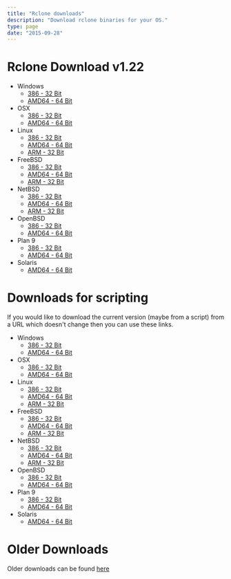 ```yaml
---
title: "Rclone downloads"
description: "Download rclone binaries for your OS."
type: page
date: "2015-09-28"
---
```


Rclone Download v1.22
=====================

  * Windows
    * [386 - 32 Bit](http://downloads.rclone.org/rclone-v1.22-windows-386.zip)
    * [AMD64 - 64 Bit](http://downloads.rclone.org/rclone-v1.22-windows-amd64.zip)
  * OSX
    * [386 - 32 Bit](http://downloads.rclone.org/rclone-v1.22-osx-386.zip)
    * [AMD64 - 64 Bit](http://downloads.rclone.org/rclone-v1.22-osx-amd64.zip)
  * Linux
    * [386 - 32 Bit](http://downloads.rclone.org/rclone-v1.22-linux-386.zip)
    * [AMD64 - 64 Bit](http://downloads.rclone.org/rclone-v1.22-linux-amd64.zip)
    * [ARM - 32 Bit](http://downloads.rclone.org/rclone-v1.22-linux-arm.zip)
  * FreeBSD
    * [386 - 32 Bit](http://downloads.rclone.org/rclone-v1.22-freebsd-386.zip)
    * [AMD64 - 64 Bit](http://downloads.rclone.org/rclone-v1.22-freebsd-amd64.zip)
    * [ARM - 32 Bit](http://downloads.rclone.org/rclone-v1.22-freebsd-arm.zip)
  * NetBSD
    * [386 - 32 Bit](http://downloads.rclone.org/rclone-v1.22-netbsd-386.zip)
    * [AMD64 - 64 Bit](http://downloads.rclone.org/rclone-v1.22-netbsd-amd64.zip)
    * [ARM - 32 Bit](http://downloads.rclone.org/rclone-v1.22-netbsd-arm.zip)
  * OpenBSD
    * [386 - 32 Bit](http://downloads.rclone.org/rclone-v1.22-openbsd-386.zip)
    * [AMD64 - 64 Bit](http://downloads.rclone.org/rclone-v1.22-openbsd-amd64.zip)
  * Plan 9
    * [386 - 32 Bit](http://downloads.rclone.org/rclone-v1.22-plan9-386.zip)
    * [AMD64 - 64 Bit](http://downloads.rclone.org/rclone-v1.22-plan9-amd64.zip)
  * Solaris
    * [AMD64 - 64 Bit](http://downloads.rclone.org/rclone-v1.22-solaris-amd64.zip)

Downloads for scripting
=======================

If you would like to download the current version (maybe from a
script) from a URL which doesn't change then you can use these links.

  * Windows
    * [386 - 32 Bit](http://downloads.rclone.org/rclone-current-windows-386.zip)
    * [AMD64 - 64 Bit](http://downloads.rclone.org/rclone-current-windows-amd64.zip)
  * OSX
    * [386 - 32 Bit](http://downloads.rclone.org/rclone-current-osx-386.zip)
    * [AMD64 - 64 Bit](http://downloads.rclone.org/rclone-current-osx-amd64.zip)
  * Linux
    * [386 - 32 Bit](http://downloads.rclone.org/rclone-current-linux-386.zip)
    * [AMD64 - 64 Bit](http://downloads.rclone.org/rclone-current-linux-amd64.zip)
    * [ARM - 32 Bit](http://downloads.rclone.org/rclone-current-linux-arm.zip)
  * FreeBSD
    * [386 - 32 Bit](http://downloads.rclone.org/rclone-current-freebsd-386.zip)
    * [AMD64 - 64 Bit](http://downloads.rclone.org/rclone-current-freebsd-amd64.zip)
    * [ARM - 32 Bit](http://downloads.rclone.org/rclone-current-freebsd-arm.zip)
  * NetBSD
    * [386 - 32 Bit](http://downloads.rclone.org/rclone-current-netbsd-386.zip)
    * [AMD64 - 64 Bit](http://downloads.rclone.org/rclone-current-netbsd-amd64.zip)
    * [ARM - 32 Bit](http://downloads.rclone.org/rclone-current-netbsd-arm.zip)
  * OpenBSD
    * [386 - 32 Bit](http://downloads.rclone.org/rclone-current-openbsd-386.zip)
    * [AMD64 - 64 Bit](http://downloads.rclone.org/rclone-current-openbsd-amd64.zip)
  * Plan 9
    * [386 - 32 Bit](http://downloads.rclone.org/rclone-current-plan9-386.zip)
    * [AMD64 - 64 Bit](http://downloads.rclone.org/rclone-current-plan9-amd64.zip)
  * Solaris
    * [AMD64 - 64 Bit](http://downloads.rclone.org/rclone-current-solaris-amd64.zip)

Older Downloads
==============

Older downloads can be found [here](http://downloads.rclone.org/)
